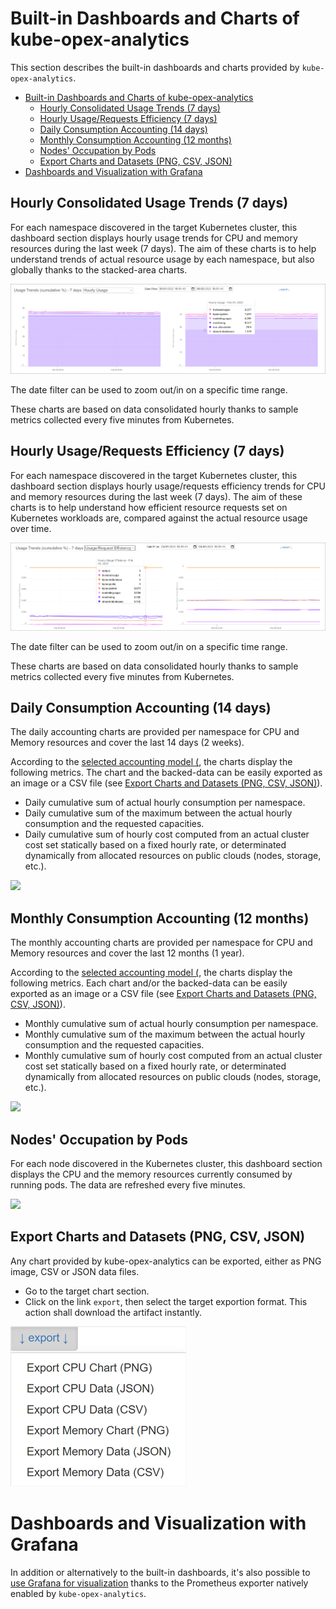 # Built-in Dashboards and Charts of kube-opex-analytics
This section describes the built-in dashboards and charts provided by `kube-opex-analytics`. 

- [Built-in Dashboards and Charts of kube-opex-analytics](#built-in-dashboards-and-charts-of-kube-opex-analytics)
  - [Hourly Consolidated Usage Trends (7 days)](#hourly-consolidated-usage-trends-7-days)
  - [Hourly Usage/Requests Efficiency (7 days)](#hourly-usagerequests-efficiency-7-days)
  - [Daily Consumption Accounting (14 days)](#daily-consumption-accounting-14-days)
  - [Monthly Consumption Accounting (12 months)](#monthly-consumption-accounting-12-months)
  - [Nodes' Occupation by Pods](#nodes-occupation-by-pods)
  - [Export Charts and Datasets (PNG, CSV, JSON)](#export-charts-and-datasets-png-csv-json)
- [Dashboards and Visualization with Grafana](#dashboards-and-visualization-with-grafana)


## Hourly Consolidated Usage Trends (7 days)
For each namespace discovered in the target Kubernetes cluster, this dashboard section displays hourly usage trends for CPU and memory resources during the last week (7 days). The aim of these charts is to help understand trends of actual resource usage by each namespace, but also globally thanks to the stacked-area charts.

![](../screenshots/kube-opex-analytics-hourly-consolidated-usage-trends.png)


The date filter can be used to zoom out/in on a specific time range.

These charts are based on data consolidated hourly thanks to sample metrics collected every five minutes from Kubernetes. 

## Hourly Usage/Requests Efficiency (7 days)
For each namespace discovered in the target Kubernetes cluster, this dashboard section displays hourly usage/requests efficiency trends for CPU and memory resources during the last week (7 days). The aim of these charts is to help understand how efficient resource requests set on Kubernetes workloads are, compared against the actual resource usage over time.

![](../screenshots/kube-opex-analytics-usage-requests-efficiency.png)

The date filter can be used to zoom out/in on a specific time range.

These charts are based on data consolidated hourly thanks to sample metrics collected every five minutes from Kubernetes. 

## Daily Consumption Accounting (14 days)
The daily accounting charts are provided per namespace for CPU and Memory resources and cover the last 14 days (2 weeks). 

According to the [selected accounting model (](design-fundamentals.md#usage-accounting-models), the charts display the following metrics. The chart and the backed-data can be easily exported as an image or a CSV file (see [Export Charts and Datasets (PNG, CSV, JSON)](#export-charts-and-datasets-png-csv-json)).

* Daily cumulative sum of actual hourly consumption per namespace.
* Daily cumulative sum of the maximum between the actual hourly consumption and the requested capacities.
* Daily cumulative sum of hourly cost computed from an actual cluster cost set statically based on a fixed hourly rate, or determinated dynamically from allocated resources on public clouds (nodes, storage, etc.).
  
![](../screenshots/sample-two-weeks-daily-usage.png)


## Monthly Consumption Accounting (12 months)

The monthly accounting charts are provided per namespace for CPU and Memory resources and cover the last 12 months (1 year).

According to the [selected accounting model (](design-fundamentals.md#usage-accounting-models), the charts display the following metrics. Each chart and/or the backed-data can be easily exported as an image or a CSV file (see [Export Charts and Datasets (PNG, CSV, JSON)](#export-charts-and-datasets-png-csv-json)).

* Monthly cumulative sum of actual hourly consumption per namespace.
* Monthly cumulative sum of the maximum between the actual hourly consumption and the requested capacities.
* Monthly cumulative sum of hourly cost computed from an actual cluster cost set statically based on a fixed hourly rate, or determinated dynamically from allocated resources on public clouds (nodes, storage, etc.).

![](../screenshots/sample-one-year-monthly-usage.png)


## Nodes' Occupation by Pods
For each node discovered in the Kubernetes cluster, this dashboard section displays the CPU and the memory resources currently consumed by running pods. The data are refreshed every five minutes.

![](../screenshots/sample-last-nodes-occupation-by-pods.png)


## Export Charts and Datasets (PNG, CSV, JSON)
Any chart provided by kube-opex-analytics can be exported, either as PNG image, CSV or JSON data files.

* Go to the target chart section.
* Click on the link `export`, then select the target exportion format. This action shall download the artifact instantly.

![](../screenshots/export-menu.png)

# Dashboards and Visualization with Grafana
In addition or alternatively to the built-in dashboards, it's also possible to [use Grafana for visualization](./prometheus-exporter-grafana-dashboard.md) thanks to the Prometheus exporter natively enabled by `kube-opex-analytics`.
